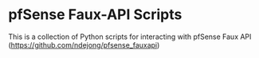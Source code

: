 # pfSense Faux-API Scripts

This is a collection of Python scripts for interacting with pfSense Faux API (https://github.com/ndejong/pfsense_fauxapi)
